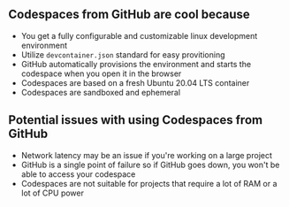 ## Codespaces from GitHub are cool because

- You get a fully configurable and customizable linux development environment
- Utilize `devcontainer.json` standard for easy provitioning
- GitHub automatically provisions the environment and starts the codespace when you open it in the browser
- Codespaces are based on a fresh Ubuntu 20.04 LTS container
- Codespaces are sandboxed and ephemeral

## Potential issues with using Codespaces from GitHub

- Network latency may be an issue if you're working on a large project
- GitHub is a single point of failure so if GitHub goes down, you won't be able to access your codespace
- Codespaces are not suitable for projects that require a lot of RAM or a lot of CPU power